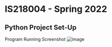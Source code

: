 # IS218004 - Spring 2022
## Python Project Set-Up 
Program Running Screenshot
![image](https://user-images.githubusercontent.com/91162178/152901644-eec61845-c3b3-46e6-9356-745b2d3c0a04.png)
